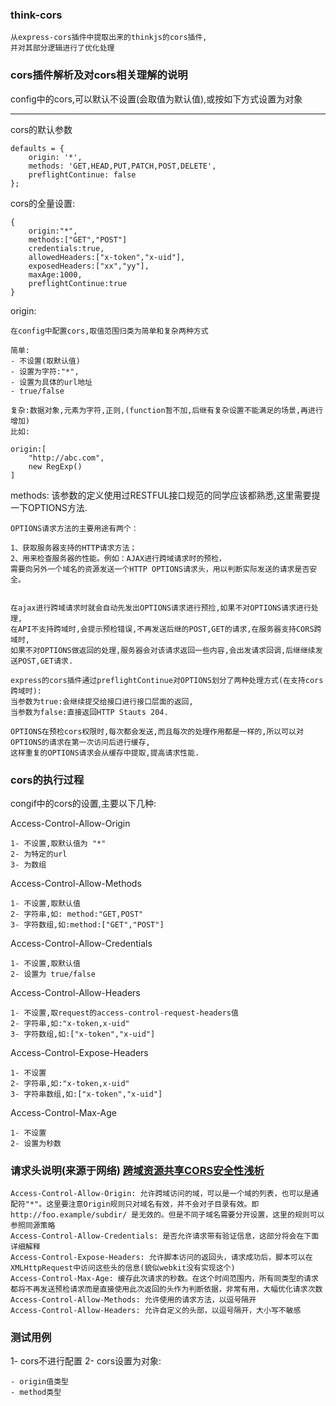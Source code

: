 ### think-cors

    从express-cors插件中提取出来的thinkjs的cors插件,
    并对其部分逻辑进行了优化处理
    
    
    
    
### cors插件解析及对cors相关理解的说明


config中的cors,可以默认不设置(会取值为默认值),或按如下方式设置为对象

----------
    
cors的默认参数
    
    defaults = {
        origin: '*',
        methods: 'GET,HEAD,PUT,PATCH,POST,DELETE',
        preflightContinue: false 
    };
    
    
cors的全量设置:
    
    {
        origin:"*",
        methods:["GET","POST"]   
        credentials:true,
        allowedHeaders:["x-token","x-uid"],
        exposedHeaders:["xx","yy"],
        maxAge:1000,
        preflightContinue:true
    }
    
    
origin:
    
    在config中配置cors,取值范围归类为简单和复杂两种方式
    
    简单:
    - 不设置(取默认值)
    - 设置为字符:"*",
    - 设置为具体的url地址
    - true/false
    
    复杂:数据对象,元素为字符,正则,(function暂不加,后继有复杂设置不能满足的场景,再进行增加)
    比如:
    
    origin:[
        "http://abc.com",
        new RegExp()
    ]
    
    
    
methods: 
    该参数的定义使用过RESTFUL接口规范的同学应该都熟悉,这里需要提一下OPTIONS方法.
    
    OPTIONS请求方法的主要用途有两个：
    
    1、获取服务器支持的HTTP请求方法；
    2、用来检查服务器的性能。例如：AJAX进行跨域请求时的预检，
    需要向另外一个域名的资源发送一个HTTP OPTIONS请求头，用以判断实际发送的请求是否安全。
    
    
    在ajax进行跨域请求时就会自动先发出OPTIONS请求进行预捡,如果不对OPTIONS请求进行处理,
    在API不支持跨域时,会提示预检错误,不再发送后继的POST,GET的请求,在服务器支持CORS跨域时,
    如果不对OPTIONS做返回的处理,服务器会对该请求返回一些内容,会出发请求回调,后继继续发送POST,GET请求.
    
    express的cors插件通过preflightContinue对OPTIONS划分了两种处理方式(在支持cors跨域时):
    当参数为true:会继续提交给接口进行接口层面的返回,
    当参数为false:直接返回HTTP Stauts 204.
    
    OPTIONS在预检cors权限时,每次都会发送,而且每次的处理作用都是一样的,所以可以对OPTIONS的请求在第一次访问后进行缓存,
    这样重复的OPTIONS请求会从缓存中提取,提高请求性能.
    
    
### cors的执行过程
    
congif中的cors的设置,主要以下几种:

Access-Control-Allow-Origin

    
    1- 不设置,取默认值为 "*" 
    2- 为特定的url
    3- 为数组
    
Access-Control-Allow-Methods

    1- 不设置,取默认值
    2- 字符串,如: method:"GET,POST"
    3- 字符数组,如:method:["GET","POST"]

Access-Control-Allow-Credentials
    
    1- 不设置,取默认值
    2- 设置为 true/false

Access-Control-Allow-Headers

    1- 不设置,取request的access-control-request-headers值
    2- 字符串,如:"x-token,x-uid"
    3- 字符数组,如:["x-token","x-uid"]

Access-Control-Expose-Headers

    1- 不设置
    2- 字符串,如:"x-token,x-uid"
    3- 字符串数组,如:["x-token","x-uid"]

Access-Control-Max-Age

    1- 不设置
    2- 设置为秒数




    
    
    
    

    

    
### 请求头说明(来源于网络) [跨域资源共享CORS安全性浅析](http://netsecurity.51cto.com/art/201311/419179.htm)
                    
   
    Access-Control-Allow-Origin: 允许跨域访问的域，可以是一个域的列表，也可以是通配符"*"。这里要注意Origin规则只对域名有效，并不会对子目录有效。即http://foo.example/subdir/ 是无效的。但是不同子域名需要分开设置，这里的规则可以参照同源策略
    Access-Control-Allow-Credentials: 是否允许请求带有验证信息，这部分将会在下面详细解释
    Access-Control-Expose-Headers: 允许脚本访问的返回头，请求成功后，脚本可以在XMLHttpRequest中访问这些头的信息(貌似webkit没有实现这个)
    Access-Control-Max-Age: 缓存此次请求的秒数。在这个时间范围内，所有同类型的请求都将不再发送预检请求而是直接使用此次返回的头作为判断依据，非常有用，大幅优化请求次数
    Access-Control-Allow-Methods: 允许使用的请求方法，以逗号隔开
    Access-Control-Allow-Headers: 允许自定义的头部，以逗号隔开，大小写不敏感


    
### 测试用例

1- cors不进行配置
2- cors设置为对象:
    
    - origin值类型
    - method类型